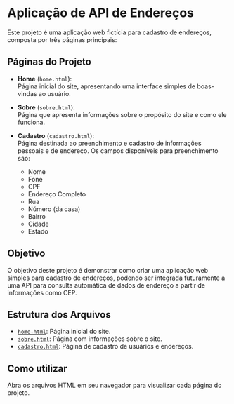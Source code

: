 # Aplicação de API de Endereços

Este projeto é uma aplicação web fictícia para cadastro de endereços, composta por três páginas principais:

## Páginas do Projeto

- **Home** (`home.html`):  
  Página inicial do site, apresentando uma interface simples de boas-vindas ao usuário.

- **Sobre** (`sobre.html`):  
  Página que apresenta informações sobre o propósito do site e como ele funciona.

- **Cadastro** (`cadastro.html`):  
  Página destinada ao preenchimento e cadastro de informações pessoais e de endereço. Os campos disponíveis para preenchimento são:
  - Nome
  - Fone
  - CPF
  - Endereço Completo
  - Rua
  - Número (da casa)
  - Bairro
  - Cidade
  - Estado

## Objetivo

O objetivo deste projeto é demonstrar como criar uma aplicação web simples para cadastro de endereços, podendo ser integrada futuramente a uma API para consulta automática de dados de endereço a partir de informações como CEP.

## Estrutura dos Arquivos

- [`home.html`](home.html): Página inicial do site.
- [`sobre.html`](sobre.html): Página com informações sobre o site.
- [`cadastro.html`](cadastro.html): Página de cadastro de usuários e endereços.

## Como utilizar

Abra os arquivos HTML em seu navegador para visualizar cada página do projeto.